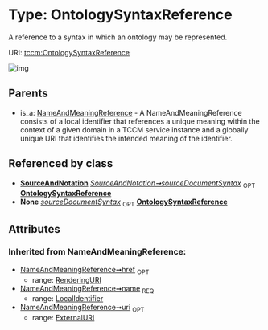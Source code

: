 
# Type: OntologySyntaxReference


A reference to a syntax in which an ontology may be represented.

URI: [tccm:OntologySyntaxReference](https://hotecosystem.org/tccm/OntologySyntaxReference)


![img](http://yuml.me/diagram/nofunky;dir:TB/class/[SourceAndNotation],[SourceAndNotation]++-%20sourceDocumentSyntax%200..1>[OntologySyntaxReference&#124;name(i):LocalIdentifier;uri(i):ExternalURI%20%3F;href(i):RenderingURI%20%3F],[NameAndMeaningReference]^-[OntologySyntaxReference],[NameAndMeaningReference])

## Parents

 *  is_a: [NameAndMeaningReference](NameAndMeaningReference.md) - A NameAndMeaningReference consists of a local identifier that references a unique meaning within the context of a given domain in a TCCM service instance and a globally unique URI that identifies the intended meaning of the identifier.

## Referenced by class

 *  **[SourceAndNotation](SourceAndNotation.md)** *[SourceAndNotation➞sourceDocumentSyntax](SourceAndNotation_sourceDocumentSyntax.md)*  <sub>OPT</sub>  **[OntologySyntaxReference](OntologySyntaxReference.md)**
 *  **None** *[sourceDocumentSyntax](sourceDocumentSyntax.md)*  <sub>OPT</sub>  **[OntologySyntaxReference](OntologySyntaxReference.md)**

## Attributes


### Inherited from NameAndMeaningReference:

 * [NameAndMeaningReference➞href](NameAndMeaningReference_href.md)  <sub>OPT</sub>
    * range: [RenderingURI](types/RenderingURI.md)
 * [NameAndMeaningReference➞name](NameAndMeaningReference_name.md)  <sub>REQ</sub>
    * range: [LocalIdentifier](types/LocalIdentifier.md)
 * [NameAndMeaningReference➞uri](NameAndMeaningReference_uri.md)  <sub>OPT</sub>
    * range: [ExternalURI](types/ExternalURI.md)
